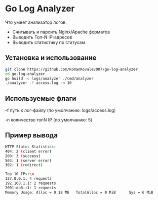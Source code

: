 # Go Log Analyzer

Что умеет анализатор логов:
- Считывать и парсить Nginx/Apache форматов
- Выводить Топ-N IP-адресов
- Выводить статистику по статусам

## Установка и использование
```bash
git clone https://github.com/RomanKovalev007/go-log-analyzer
cd go-log-analyzer
go build -o logs/analyzer ./cmd/analyzer
./analyzer -f access.log -n 10
```
## Используемые флаги
-f путь к лог-файлу (по умолчанию: logs/access.log)

-n количество топN IP (по умолчанию: 5)


## Пример вывода
```bash
HTTP Status Statistics:
404: 2 (client error)
200: 3 (success)
503: 1 (server error)
302: 1 (redirect)

Top 10 IPs:\n
127.0.0.1: 4 requests
192.168.1.1: 2 requests
2001:db8::1: 1 requests
Memory Usage: Alloc = 0.18 MB   TotalAlloc = 0 MiB      Sys = 6 MiB     NumGC = 0
```